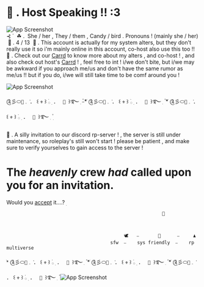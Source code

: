 # 🎤 . Host Speaking !! :3



![App Screenshot](https://64.media.tumblr.com/9f7a24fa5069b44c560c975d85c66847/9e50215eb404bc61-4f/s2048x3072/83ae654d3a8f3220ddd29d87854c7911e82e1dc9.pnj)
  ‎                                                                                                                                                                                                                      
                ‎   ⊰ ˙  ‎ ☘ .  ‎ She / her , They / them , Candy / bird . Pronouns ! (mainly she / her)
     ‎      🌱 . 4 / 13 
 ‎   🌿 . This account is actually for my system alters, but they don't really use it so i'm mainly online in this account, co-host also use this too !!
🌲 . Check out our [Carrd](https://rainbowconstellationsys.carrd.co) to know more about my alters , and co-host ! , and also check out host's [Carrd](https://sillysintromelaniethemed.carrd.co) ! , feel free to int ! i/we don't bite, but i/we may be awkward if you approach me/us and don't have the same rumor as me/us !! but if you do, i/we will still take time to be comf around you !

![App Screenshot](https://64.media.tumblr.com/9f7a24fa5069b44c560c975d85c66847/9e50215eb404bc61-4f/s2048x3072/83ae654d3a8f3220ddd29d87854c7911e82e1dc9.pnj)

༊彡⬭` 🔱 ` 𓈒  ݁       ．        ꒰ ` ⚜️ ` ꒱ ࣪𓂂 ׅ          ．        `  🔱  `꒱࿐ ִ ۫⎯*ֺ ༊彡⬭` 🔱 ` 𓈒  ݁       ．        ꒰ ` ⚜️ ` ꒱ ࣪𓂂 ׅ          ．        `  🔱  `꒱࿐ ִ ۫ *ֺ ༊彡⬭` 🔱 ` 𓈒  ݁       ．        ꒰ ` ⚜️ ` ꒱ ࣪𓂂 ׅ          ．        `  🔱  `꒱࿐ ִ ۫
  ׅ  

🍃 . A silly invitation to our discord rp-server ! , the server is still under maintenance, so roleplay's still won't start ! please be patient , and make sure to verify yourselves to gain access to the server !

# The _heavenly_ crew _had_ called upon you for an invitation.  
   Would you [accept](https://discord.gg/q2yQjkYSKv) it....?
ׅ

                                                             🌊                      

    
            
                                               🕊️   ⎯       🌌      ⎯     ♟️  
                                          sfw  ⎯    sys friendly  ⎯    rp multiverse

 
*ֺ ༊彡⬭` 🔱 ` 𓈒  ݁       ．        ꒰ ` ⚜️ ` ꒱ ࣪𓂂 ׅ          ．        `  🔱  `꒱࿐ ִ ۫  *ֺ ༊彡⬭` 🔱 ` 𓈒  ݁       ．        ꒰ ` ⚜️ ` ꒱ ࣪𓂂 ׅ          ．        `  🔱  `꒱࿐ ִ ۫  *ֺ ༊彡⬭` 🔱 ` 𓈒  ݁       ．        ꒰ ` ⚜️ ` ꒱ ࣪𓂂 ׅ          ．        `  🔱  `꒱࿐ ִ ۫
![App Screenshot](https://media.discordapp.net/attachments/1129681331417260102/1238790412571770920/Untitled78_20240511175001.png?ex=668c5f39&is=668b0db9&hm=7ca2ef2faf49429eefc9b2a64ca26583afef37a6a7cb0b35815a3d5191e5f6bd&=&format=webp&quality=lossless&width=1189&height=478)

